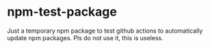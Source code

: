 # npm-test-package

Just a temporary npm package to test github actions to automatically update npm packages.
Pls do not use it, this is useless.
